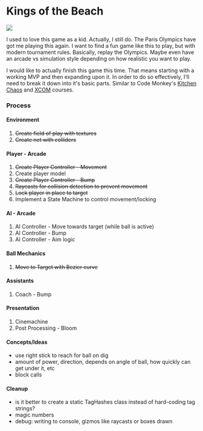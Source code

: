 # Kings of the Beach
 
<img src="https://thumbnails.libretro.com/Nintendo%20-%20Nintendo%20Entertainment%20System/Named_Boxarts/Kings%20of%20the%20Beach%20-%20Professional%20Beach%20Volleyball%20%28USA%29.png" />

I used to love this game as a kid. Actually, I still do. The Paris Olympics have got me playing this again. I want to find a fun game like this to play, but with modern tournament rules. Basically, replay the Olympics. Maybe even have an arcade vs simulation style depending on how realistic you want to play.

I would like to actually finish this game this time. That means starting with a working MVP and then expanding upon it. In order to do so effectively, I'll need to break it down into it's basic parts. Similar to Code Monkey's [Kitchen Chaos](https://youtu.be/AmGSEH7QcDg) and [XCOM](https://www.gamedev.tv/dashboard/courses/26) courses.

### Process

#### Environment
1. ~~Create field of play with textures~~
2. ~~Create net with colliders~~

#### Player - Arcade
1. ~~Create Player Controller - Movement~~
2. Create player model
3. ~~Create Player Controller - Bump~~
4. ~~Raycasts for collision detection to prevent movement~~
5. ~~Lock player in place to target~~
6. Implement a State Machine to control movement/locking

#### AI - Arcade
1. AI Controller - Move towards target (while ball is active)
2. AI Controller - Bump
3. AI Controller - Aim logic

#### Ball Mechanics
1. ~~Move to Target with Bezier curve~~

#### Assistants
1. Coach - Bump

#### Presentation
1. Cinemachine
2. Post Processing - Bloom

#### Concepts/Ideas
- use right stick to reach for ball on dig
- amount of power, direction, depends on angle of ball, how quickly can get under it, etc
- block calls

#### Cleanup
- is it better to create a static TagHashes class instead of hard-coding tag strings?
- magic numbers
- debug: writing to console, gizmos like raycasts or boxes drawn